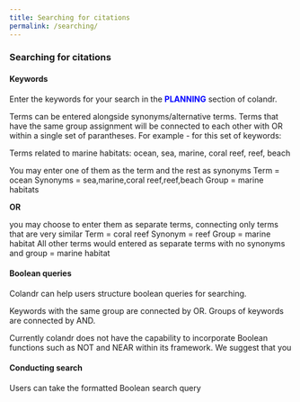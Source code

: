 ```yaml
---
title: Searching for citations
permalink: /searching/
---
```


### Searching for citations

#### Keywords

Enter the keywords for your search in the **<span style="color:blue">PLANNING</span>** section of colandr.

Terms can be entered alongside synonyms/alternative terms. Terms that have the same group assignment will be connected to each other with OR within a single set of parantheses. For example - for this set of keywords:

Terms related to marine habitats: ocean, sea, marine, coral reef, reef, beach

You may enter one of them as the term and the rest as synonyms 
Term = ocean
Synonyms = sea,marine,coral reef,reef,beach
Group = marine habitats

**OR**

you may choose to enter them as separate terms, connecting only terms that are very similar
Term = coral reef
Synonym = reef
Group = marine habitat
All other terms would entered as separate terms with no synonyms and group = marine habitat

#### Boolean queries

Colandr can help users structure boolean queries for searching.

Keywords with the same group are connected by OR. Groups of keywords are connected by AND.

Currently colandr does not have the capability to incorporate Boolean functions such as NOT and NEAR within its framework. We suggest that you 

#### Conducting search

Users can take the formatted Boolean search query

<!-- {% include alert.html type="warning" title="colandr does not link to publication databases" content="Due to subscription paywalls and copyright laws, colandr does not connect directly to citation databases such as Web of Science or MedLine to search for citations nor download citations. Users will need to " %}

{% include alert.html type="info" title="Linking to other packages for searching" content="Colandr can help you format a boolean search query - however, it cannot help you conduct the searches themselves (this requires individual access to publication databases, etc...) or help you test whether your search query is efficient and comprehensive. Emerging applications of machine learning and text-mining may be able to help with this. You can visit the colandr dashboard to trial a beta version of keyword search optimization that utilizes litsearchr." %} -->